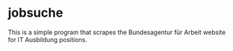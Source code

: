 # jobsuche

This is a simple program that scrapes the Bundesagentur für Arbeit website for IT Ausbildung positions.
